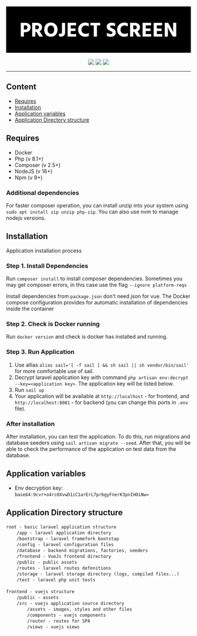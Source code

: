 <p align="center">
    <img src='logo.svg' style='margin: 0 auto;'>
</p>

<p align='center'>
    <img src='https://img.shields.io/github/downloads/BlankBuffoon/Project-Screen/total'>
    <img src='https://img.shields.io/github/last-commit/BlankBuffoon/Project-Screen/main'>
    <img src='https://img.shields.io/github/contributors/BlankBuffoon/Project-Screen'>
</p>

---

## Content
- [Requires](#requires)
- [Installation](#installation)
- [Application variables](#variables)
- [Application Directory structure](#directory-structure)

<a id="requires"></a>
## Requires

- Docker
- Php (v 8.1+)
- Composer (v 2.5+)
- NodeJS (v 16+)
- Npm (v 9+)

### Additional dependencies

For faster composer operation, you can install unzip into your system using `sudo apt install zip unzip php-zip`. You can also use nvm to manage nodejs versions.

<a id="installation"></a>
## Installation

Application installation process

### Step 1. Install Dependencies

Run `composer install` to install composer dependencies. Sometimes you may get composer errors, in this case use the flag `--ignore platform-reqs`

Install dependencies from `package.json` don't need json for vue. The Docker compose configuration provides for automatic installation of dependencies inside the container

### Step 2. Check is Docker running

Run `docker version` and check is docker has installed and running.

### Step 3. Run Application

1. Use allias `alias sail='[ -f sail ] && sh sail || sh vendor/bin/sail'` for more comfortable use of sail.
2. Decrypt laravel application key with command `php artisan env:decrypt --key=<application key>`. The application key will be listed below.
3. Run `sail up`
4. Your application will be available at `http://localhost` - for frontend, and `http://localhost:8081` - for backend (you can change this ports in `.env` file). 

### After installation

After installation, you can test the application. To do this, run migrations and database seeders using `sail artisan migrate --seed`. After that, you will be able to check the performance of the application on test data from the database.

<a id="variables"></a>
## Application variables
 
- Env decryption key: `base64:9cvr+o4rc0XvwD1iC1arErL7prbgyFnerK3pnIHOiNw=`

<a id="directory-structure"></a>
## Application Directory structure

```
root - basic laravel application structure
    /app - laravel application directory
    /bootstrap - laravel framefork bootstap
    /config - laravel configuration files
    /database - backend migrations, factories, seeders
    /frontend - VueJs frontend directory
    /public - public assets
    /routes - laravel routes defenitions
    /storage - laravel storage directory (logs, compiled files...)
    /test - laravel php unit tests

frontend - vuejs structure
    /public - assets
    /src - vuejs application source directory
        /assets - images, styles and other files
        /components - vuejs components
        /router - routes for SPA
        /views - vuejs views
```
